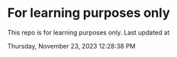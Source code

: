 # For learning purposes only
This repo is for learning purposes only.
Last updated at

Thursday, November 23, 2023 12:28:38 PM

